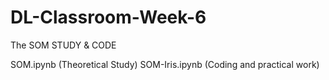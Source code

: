 # DL-Classroom-Week-6
The SOM STUDY &amp; CODE

SOM.ipynb (Theoretical Study)
SOM-Iris.ipynb (Coding and practical work)

